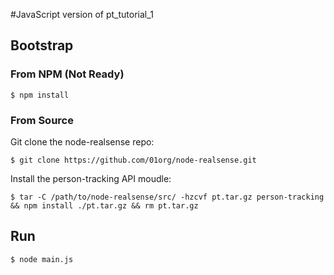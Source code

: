 #JavaScript version of pt_tutorial_1

## Bootstrap

### From NPM (Not Ready)
```
$ npm install
```

### From Source
Git clone the node-realsense repo:
```
$ git clone https://github.com/01org/node-realsense.git
```

Install the person-tracking API moudle:
```
$ tar -C /path/to/node-realsense/src/ -hzcvf pt.tar.gz person-tracking && npm install ./pt.tar.gz && rm pt.tar.gz
```

## Run

```
$ node main.js
```
